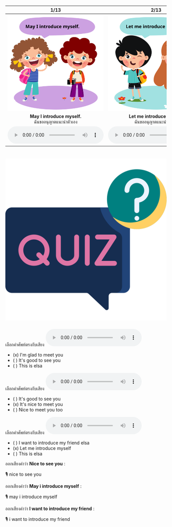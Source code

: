 <div class="carrousel">


|1/13|2/13|3/13|4/13|5/13|6/13|7/13|8/13|9/13|10/13|11/13|12/13|13/13|
| :----: | :----: | :----: | :----: | :----: | :----: | :----: | :----: | :----: | :----: | :----: | :----: | :----: |
|![](/media/img/Self&#x20;and&#x20;others&#x20;introduction__May&#x20;I&#x20;introduce&#x20;myself.svg)|![](/media/img/Self&#x20;and&#x20;others&#x20;introduction__Let&#x20;me&#x20;introduce&#x20;myself.svg)|![](/media/img/Self&#x20;and&#x20;others&#x20;introduction__My&#x20;name&#x20;is&#x20;Jenny.svg)|![](/media/img/Self&#x20;and&#x20;others&#x20;introduction__Nice&#x20;to&#x20;see&#x20;you.svg)|![](/media/img/Self&#x20;and&#x20;others&#x20;introduction__I'm&#x20;Anna.svg)|![](/media/img/Self&#x20;and&#x20;others&#x20;introduction__It's&#x20;nice&#x20;to&#x20;meet&#x20;you.svg)|![](/media/img/Self&#x20;and&#x20;others&#x20;introduction__Nice&#x20;to&#x20;meet&#x20;you.svg)|![](/media/img/Self&#x20;and&#x20;others&#x20;introduction__Nice&#x20;to&#x20;meet&#x20;you&#x20;too.svg)|![](/media/img/Self&#x20;and&#x20;others&#x20;introduction__I&#x20;want&#x20;to&#x20;introduce&#x20;my&#x20;friend&#x20;Elsa.svg)|![](/media/img/Self&#x20;and&#x20;others&#x20;introduction__I'm&#x20;glad&#x20;to&#x20;meet&#x20;you.svg)|![](/media/img/Self&#x20;and&#x20;others&#x20;introduction__I'm&#x20;glad&#x20;to&#x20;see&#x20;you.svg)|![](/media/img/Self&#x20;and&#x20;others&#x20;introduction__This&#x20;is&#x20;Elsa.svg)|![](/media/img/Self&#x20;and&#x20;others&#x20;introduction__It's&#x20;good&#x20;to&#x20;see&#x20;you.svg)|
|**May I introduce myself.**<br>ฉันขออนุญาตแนะนําตัวเอง|**Let me introduce myself.**<br>ฉันขออนุญาตแนะนําตัวเอง|**My name is Jenny.**<br>ฉันชื่อเจนนี่|**Nice to see you.**<br>ดีใจที่ได้เจอคุณ|**I'm Anna.**<br>ฉันชื่อแอนนา|**It's nice to meet you.**<br>ยินดีที่ได้รู้จัก|**Nice to meet you.**<br>ยินดีที่ได้รู้จัก|**Nice to meet you too.**<br>ยินดีที่ได้รู้จักเช่นกัน|**I want to introduce my friend Elsa.**<br>ฉันอยากแนะนําเพื่อนชื่อเอลซ่า|**I'm glad to meet you.**<br>ยินดีที่ได้รู้จัก|**I'm glad to see you.**<br>ฉันดีใจที่ได้เจอคุณ|**This is Elsa.**<br>นี่คือเอลซ่า|**It's good to see you.**<br>ดีใจที่ได้เจอคุณ|
|![](/media/audio/May&#x20;I&#x20;introduce&#x20;myself.mp3)|![](/media/audio/Let&#x20;me&#x20;introduce&#x20;myself.mp3)|![](/media/audio/My&#x20;name&#x20;is&#x20;Jenny.mp3)|![](/media/audio/Nice&#x20;to&#x20;see&#x20;you.mp3)|![](/media/audio/I'm&#x20;Anna.mp3)|![](/media/audio/It's&#x20;nice&#x20;to&#x20;meet&#x20;you.mp3)|![](/media/audio/Nice&#x20;to&#x20;meet&#x20;you.mp3)|![](/media/audio/Nice&#x20;to&#x20;meet&#x20;you&#x20;too.mp3)|![](/media/audio/I&#x20;want&#x20;to&#x20;introduce&#x20;my&#x20;friend&#x20;Elsa.mp3)|![](/media/audio/I'm&#x20;glad&#x20;to&#x20;meet&#x20;you.mp3)|![](/media/audio/I'm&#x20;glad&#x20;to&#x20;see&#x20;you.mp3)|![](/media/audio/This&#x20;is&#x20;Elsa.mp3)|![](/media/audio/It's&#x20;good&#x20;to&#x20;see&#x20;you.mp3)|

</div>



# ![icon](/media/icons/quiz.svg) 


เลือกคำศัพท์ตรงกับเสียง ![](/media/audio/I'm&#x20;glad&#x20;to&#x20;meet&#x20;you.mp3) 
 - (x) I'm glad to meet you
 - ( ) It's good to see you
 - ( ) This is elsa


เลือกคำศัพท์ตรงกับเสียง ![](/media/audio/It's&#x20;nice&#x20;to&#x20;meet&#x20;you.mp3) 
 - ( ) It's good to see you
 - (x) It's nice to meet you
 - ( ) Nice to meet you too


เลือกคำศัพท์ตรงกับเสียง ![](/media/audio/Let&#x20;me&#x20;introduce&#x20;myself.mp3) 
 - ( ) I want to introduce my friend elsa
 - (x) Let me introduce myself
 - ( ) This is elsa

ออกเสียงคำว่า **Nice to see you** :

🎙️ nice to see you

ออกเสียงคำว่า **May i introduce myself** :

🎙️ may i introduce myself

ออกเสียงคำว่า **I want to introduce my friend** :

🎙️ i want to introduce my friend

